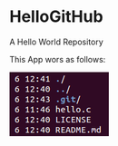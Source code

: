 HelloGitHub
===========

A Hello World Repository

This App wors as follows:

![alt tag](https://github.com/yongminyan/HelloGitHub/blob/master/screenshots.d/HelloWorld.png)
